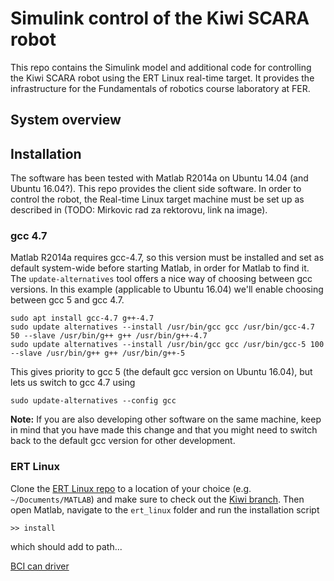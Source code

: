 # Simulink control of the Kiwi SCARA robot

This repo contains the Simulink model and additional code for controlling the Kiwi SCARA robot using the ERT Linux real-time target. It provides the infrastructure for the Fundamentals of robotics course laboratory at FER.

## System overview

## Installation

The software has been tested with Matlab R2014a on Ubuntu 14.04 (and Ubuntu 16.04?). This repo provides the client side software. In order to control the robot, the Real-time Linux target machine must be set up as described in (TODO: Mirkovic rad za rektorovu, link na image).

### gcc 4.7

Matlab R2014a requires gcc-4.7, so this version must be installed and set as default system-wide before starting Matlab, in order for Matlab to find it. The `update-alternatives` tool offers a nice way of choosing between gcc versions. In this example (applicable to Ubuntu 16.04) we'll enable choosing between gcc 5 and gcc 4.7.

```
sudo apt install gcc-4.7 g++-4.7
sudo update alternatives --install /usr/bin/gcc gcc /usr/bin/gcc-4.7 50 --slave /usr/bin/g++ g++ /usr/bin/g++-4.7
sudo update alternatives --install /usr/bin/gcc gcc /usr/bin/gcc-5 100 --slave /usr/bin/g++ g++ /usr/bin/g++-5
```

This gives priority to gcc 5 (the default gcc version on Ubuntu 16.04), but lets us switch to gcc 4.7 using
```
sudo update-alternatives --config gcc
```

**Note:** If you are also developing other software on the same machine, keep in mind that you have made this change and that you might need to switch back to the default gcc version for other development.

### ERT Linux

Clone the [ERT Linux repo](https://github.com/larics/ert_linux.git) to a location of your choice (e.g. `~/Documents/MATLAB`) and make sure to check out the [Kiwi branch](https://github.com/larics/ert_linux/tree/kiwi). Then open Matlab, navigate to the `ert_linux` folder and run the installation script
```
>> install
```

which should add to path...

[BCI can driver](https://github.com/larics/bci)
